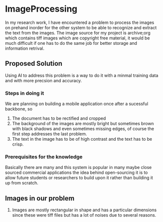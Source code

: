 # ImageProcessing
In my research work, I have encountered a problem to process the images on prehand inorder for the other system to be able to recognize and extract the text from the images. 
The image source for my project is archive;org which contains tiff images which are copyright free material, it would be much difficult if one has to do the same job for better storage and information retrival.

## Proposed Solution
Using AI to address this problem is a way to do it with a minmal training data and with more precsion and accuracy.
### Steps in doing it
We are planning on building a mobile application once after a sucessful backbone, so
1. The document has to be rectified and cropped
2. The background of the images are mostly bright but sometimes brown with black shadows and even sometimes missing edges, of course the first step addresses the last problem.
3. The text in the image has to be of high contrast and the text has to be crisp.
### Prerequisites for the knowledge
Basically there are many and this system is popular in many maybe close sourced commercial applications the idea behind open-sourcing it is to allow future students or researchers to build upon it rather than building it up from scratch.

## Images in our problem
1. Images are mostly rectangular in shape and has a particular dimensions since these were tiff files but has a lot of noises due to several reasons.


